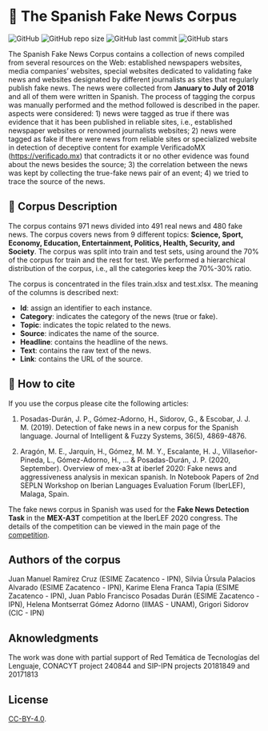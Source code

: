 # :newspaper: The Spanish Fake News Corpus
![GitHub](https://img.shields.io/github/license/jpposadas/FakeNewsCorpusSpanish)
![GitHub repo size](https://img.shields.io/github/repo-size/jpposadas/FakeNewsCorpusSpanish)
![GitHub last commit](https://img.shields.io/github/last-commit/jpposadas/FakeNewsCorpusSpanish)
![GitHub stars](https://img.shields.io/github/stars/jpposadas/FakeNewsCorpusSpanish)


The Spanish Fake News Corpus contains a collection of news compiled from several resources on the Web: established newspapers websites, media companies’ websites, special websites dedicated to validating fake news and websites designated by different journalists as sites that regularly publish fake news. The news were collected from **January to July of 2018** and all of them were written in Spanish.
The process of tagging the corpus was manually performed and the method followed is described in the paper.
aspects were considered: 1) news were tagged as true if there was evidence that it has been published in reliable sites, i.e., established newspaper websites or renowned journalists websites; 2) news were tagged as fake if there were news from reliable sites or specialized website in detection of deceptive content for example VerificadoMX (https://verificado.mx)  that contradicts it or no other evidence was found about the news besides the source; 3) the correlation between the news was kept by collecting the true-fake news pair of an event; 4) we tried to trace the source of the news.

## :page_facing_up: Corpus Description
The corpus contains 971 news divided into 491 real news and 480 fake news. The corpus covers news from 9 different topics: **Science, Sport, Economy, Education, Entertainment, Politics, Health, Security, and Society**. The corpus was split into train and test sets, using around the 70\% of the corpus for train and the rest for test. We performed a hierarchical distribution of the corpus, i.e., all the categories keep the 70\%-30\% ratio.

The corpus is concentrated in the files train.xlsx and test.xlsx. The meaning of the columns is described next:
<ul>
  <li><b>Id</b>: assign an identifier to each instance.</li>
  <li><b>Category</b>: indicates the category of the news (true or fake).</li>
  <li><b>Topic</b>: indicates the topic related to the news.</li>
  <li><b>Source</b>: indicates the name of the source.</li>
  <li><b>Headline</b>: contains the headline of the news.</li>
  <li><b>Text</b>: contains the raw text of the news.</li>
  <li><b>Link</b>: contains the URL of the source.</li>
</ul>

## :pencil: How to cite
If you use the corpus please cite the following articles:

1) Posadas-Durán, J. P., Gómez-Adorno, H., Sidorov, G., & Escobar, J. J. M. (2019). Detection of fake news in a new corpus for the Spanish language. Journal of Intelligent & Fuzzy Systems, 36(5), 4869-4876.

2) Aragón, M. E., Jarquín, H., Gómez, M. M. Y., Escalante, H. J., Villaseñor-Pineda, L., Gómez-Adorno, H., ... & Posadas-Durán, J. P. (2020, September). Overview of mex-a3t at iberlef 2020: Fake news and aggressiveness analysis in mexican spanish. In Notebook Papers of 2nd SEPLN Workshop on Iberian Languages Evaluation Forum (IberLEF), Malaga, Spain.

The fake news corpus in Spanish was used for the **Fake News Detection Task** in the **MEX-A3T** competition at the IberLEF 2020 congress. The details of the competition can be viewed in the main page of the [competition](https://sites.google.com/view/mex-a3t/).

## Authors of the corpus
Juan Manuel Ramírez Cruz (ESIME Zacatenco - IPN), Silvia Úrsula Palacios Alvarado (ESIME Zacatenco - IPN), Karime Elena Franca Tapia (ESIME Zacatenco - IPN), Juan Pablo Francisco Posadas Durán (ESIME Zacatenco - IPN), Helena Montserrat Gómez Adorno (IIMAS - UNAM), Grigori Sidorov (CIC - IPN)

## Aknowledgments
The work was done with partial support of Red Temática de Tecnologías del Lenguaje,  CONACYT project 240844 and SIP-IPN projects 20181849 and 20171813
## License
[CC-BY-4.0](https://choosealicense.com/licenses/cc-by-4.0/).
